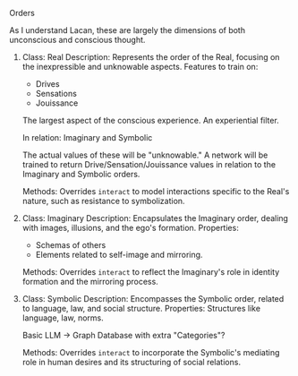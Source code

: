 Orders

As I understand Lacan, these are largely the dimensions of both unconscious and conscious thought. 

1. Class: Real
    Description: Represents the order of the Real, focusing on the inexpressible and unknowable aspects.
    Features to train on:
    * Drives
    * Sensations
    * Jouissance
    
    The largest aspect of the conscious experience. An experiential filter.
      
    In relation: Imaginary and Symbolic
   
    The actual values of these will be "unknowable." A network will be trained to return Drive/Sensation/Jouissance values in relation to the Imaginary and Symbolic orders.
       
    Methods:
        Overrides `interact` to model interactions specific to the Real's nature, such as resistance to symbolization.

3. Class: Imaginary
    Description: Encapsulates the Imaginary order, dealing with images, illusions, and the ego's formation.
    Properties:
    * Schemas of others
    * Elements related to self-image and mirroring.
   
    Methods:
        Overrides `interact` to reflect the Imaginary's role in identity formation and the mirroring process.

5. Class: Symbolic
    Description: Encompasses the Symbolic order, related to language, law, and social structure.
    Properties:
        Structures like language, law, norms.
   
    Basic LLM -> Graph Database with extra "Categories"?
   
    Methods:
        Overrides `interact` to incorporate the Symbolic's mediating role in human desires and its structuring of social relations.
